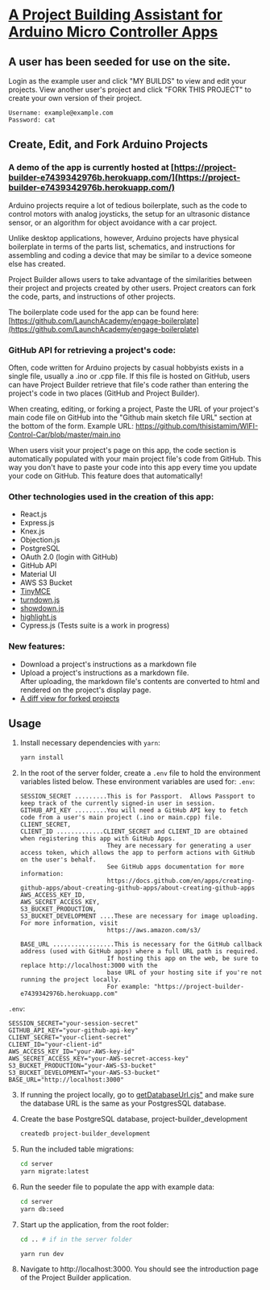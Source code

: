 # [A Project Building Assistant for Arduino Micro Controller Apps](https://project-builder-e7439342976b.herokuapp.com/?page=1)
## A user has been seeded for use on the site.  
Login as the example user and click "MY BUILDS" to view and edit your projects.  View another user's project and click "FORK THIS PROJECT" to create your own version of their project.

```
Username: example@example.com
Password: cat
```
## Create, Edit, and Fork Arduino Projects

### A demo of the app is currently hosted at [https://project-builder-e7439342976b.herokuapp.com/](https://project-builder-e7439342976b.herokuapp.com/)

Arduino projects require a lot of tedious boilerplate, such as the code to control motors with analog joysticks, the setup for an ultrasonic distance sensor, or an algorithm for object avoidance with a car project.  

Unlike desktop applications, however, Arduino projects have physical boilerplate in terms of the parts list, schematics, and instructions for assembling and coding a device that may be similar to a device someone else has created.

Project Builder allows users to take advantage of the similarities between their project and projects created by other users.  Project creators can fork the code, parts, and instructions of other projects.

The boilerplate code used for the app can be found here:
[https://github.com/LaunchAcademy/engage-boilerplate](https://github.com/LaunchAcademy/engage-boilerplate)

### GitHub API for retrieving a project's code:

Often, code written for Arduino projects by casual hobbyists exists in a single file, usually a .ino or .cpp file.  If this file is hosted on GitHub, users can have Project Builder retrieve that file's code rather than entering the project's code in two places (GitHub and Project Builder).

When creating, editing, or forking a project, Paste the URL of your project's main code file on GitHub into the "Github main sketch file URL" section at the bottom of the form.
Example URL: https://github.com/thisistamim/WIFI-Control-Car/blob/master/main.ino

When users visit your project's page on this app, the code section is automatically populated with your main project file's code from GitHub. This way you don't have to paste your code into this app every time you update your code on GitHub. This feature does that automatically!


### Other technologies used in the creation of this app:

- React.js
- Express.js
- Knex.js
- Objection.js
- PostgreSQL
- OAuth 2.0 (login with GitHub)
- GitHub API
- Material UI
- AWS S3 Bucket
- [TinyMCE](https://www.tiny.cloud/)
- [turndown.js](https://www.npmjs.com/package/turndown/v/4.0.0-rc.1)
- [showdown.js](https://showdownjs.com/)
- [highlight.js](https://highlightjs.org/)
- Cypress.js (Tests suite is a work in progress)

### New features:
- Download a project's instructions as a markdown file
- Upload a project's instructions as a markdown file.  
  After uploading, the markdown file's contents are converted to html and rendered on the project's display page.
- [A diff view for forked projects](https://project-builder-e7439342976b.herokuapp.com/diff-view/1/19)

## Usage

1. Install necessary dependencies with `yarn`:

   ```sh
   yarn install
   ```

2. In the root of the server folder, create a `.env` file to hold the environment variables listed below.  These environment variables are used for:
`.env`:
   ```env
   SESSION_SECRET .........This is for Passport.  Allows Passport to keep track of the currently signed-in user in session.
   GITHUB_API_KEY .........You will need a GitHub API key to fetch code from a user's main project (.ino or main.cpp) file.
   CLIENT_SECRET,
   CLIENT_ID .............CLIENT_SECRET and CLIENT_ID are obtained when registering this app with GitHub Apps.  
                           They are necessary for generating a user access token, which allows the app to perform actions with GitHub on the user's behalf.
                           See GitHub apps documentation for more information:
                           https://docs.github.com/en/apps/creating-github-apps/about-creating-github-apps/about-creating-github-apps 
   AWS_ACCESS_KEY_ID,
   AWS_SECRET_ACCESS_KEY,
   S3_BUCKET_PRODUCTION,
   S3_BUCKET_DEVELOPMENT ....These are necessary for image uploading.  For more information, visit
                           https://aws.amazon.com/s3/
                           
   BASE_URL .................This is necessary for the GitHub callback address (used with GitHub apps) where a full URL path is required.
                           If hosting this app on the web, be sure to replace http://localhost:3000 with the
                           base URL of your hosting site if you're not running the project locally. 
                           For example: "https://project-builder-e7439342976b.herokuapp.com"

   ```

 `.env`:
   ```env
   SESSION_SECRET="your-session-secret"
   GITHUB_API_KEY="your-github-api-key"
   CLIENT_SECRET="your-client-secret"
   CLIENT_ID="your-client-id"
   AWS_ACCESS_KEY_ID="your-AWS-key-id"
   AWS_SECRET_ACCESS_KEY="your-AWS-secret-access-key"
   S3_BUCKET_PRODUCTION="your-AWS-S3-bucket"
   S3_BUCKET_DEVELOPMENT="your-AWS-S3-bucket"
   BASE_URL="http://localhost:3000"
   ```

3. If running the project locally, go to [getDatabaseUrl.cjs"](client/config/getDatabaseUrl.cjs) 
   and make sure the database URL is the same as your PostgresSQL database.


4. Create the base PostgreSQL database, project-builder_development

   ```sh
   createdb project-builder_development
   ```

5. Run the included table migrations:

   ```sh
   cd server
   yarn migrate:latest
   ```

6. Run the seeder file to populate the app with example data:

   ```sh
   cd server
   yarn db:seed
   
   ```

7. Start up the application, from the root folder:

   ```sh
   cd .. # if in the server folder

   yarn run dev
   ```

8. Navigate to http://localhost:3000. You should see the introduction page of the Project Builder application.
